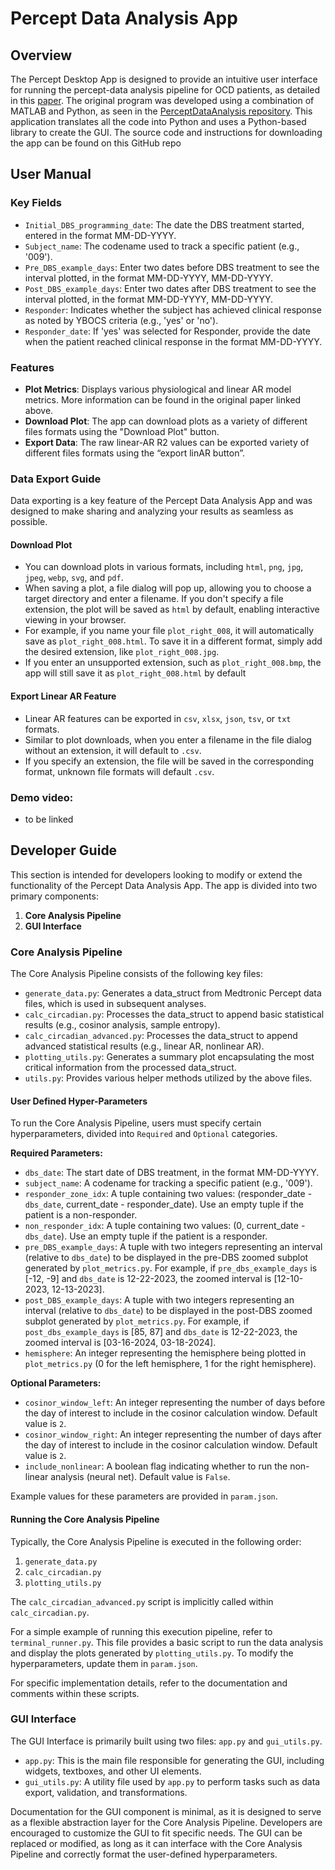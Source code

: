 # Percept Data Analysis App

## Overview

The Percept Desktop App is designed to provide an intuitive user interface for running the percept-data analysis pipeline for OCD patients, as detailed in this [paper](https://www.nature.com/articles/s41591-024-03125-0). The original program was developed using a combination of MATLAB and Python, as seen in the [PerceptDataAnalysis repository](https://github.com/shethlab/PerceptDataAnalysis). This application translates all the code into Python and uses a Python-based library to create the GUI. The source code and instructions for downloading the app can be found on this GitHub repo

## User Manual

### Key Fields

- `Initial_DBS_programming_date`: The date the DBS treatment started, entered in the format MM-DD-YYYY.
- `Subject_name`: The codename used to track a specific patient (e.g., '009').
- `Pre_DBS_example_days`: Enter two dates before DBS treatment to see the interval plotted, in the format MM-DD-YYYY, MM-DD-YYYY.
- `Post_DBS_example_days`: Enter two dates after DBS treatment to see the interval plotted, in the format MM-DD-YYYY, MM-DD-YYYY.
- `Responder`: Indicates whether the subject has achieved clinical response as noted by YBOCS criteria (e.g., 'yes' or 'no').
- `Responder_date`: If 'yes' was selected for Responder, provide the date when the patient reached clinical response in the format MM-DD-YYYY.

### Features
- **Plot Metrics**: Displays various physiological and linear AR model metrics. More information can be found in the original paper linked above.
- **Download Plot**: The app can download plots as a variety of different files formats using the "Download Plot" button.
- **Export Data**: The raw linear-AR R2 values can be exported variety of different files formats using the “export linAR button”.

### Data Export Guide

Data exporting is a key feature of the Percept Data Analysis App and was designed to make sharing and analyzing your results as seamless as possible.

#### Download Plot

- You can download plots in various formats, including `html`, `png`, `jpg`, `jpeg`, `webp`, `svg`, and `pdf`.
- When saving a plot, a file dialog will pop up, allowing you to choose a target directory and enter a filename. If you don't specify a file extension, the plot will be saved as `html` by default, enabling interactive viewing in your browser.
- For example, if you name your file `plot_right_008`, it will automatically save as `plot_right_008.html`. To save it in a different format, simply add the desired extension, like `plot_right_008.jpg`.
- If you enter an unsupported extension, such as `plot_right_008.bmp`, the app will still save it as `plot_right_008.html` by default

#### Export Linear AR Feature

- Linear AR features can be exported in `csv`, `xlsx`, `json`, `tsv`, or `txt` formats.
- Similar to plot downloads, when you enter a filename in the file dialog without an extension, it will default to `.csv`.
- If you specify an extension, the file will be saved in the corresponding format, unknown file formats will default `.csv`.

### Demo video:
- to be linked


## Developer Guide

This section is intended for developers looking to modify or extend the functionality of the Percept Data Analysis App. The app is divided into two primary components:

1. **Core Analysis Pipeline**
2. **GUI Interface**

### Core Analysis Pipeline

The Core Analysis Pipeline consists of the following key files:

- `generate_data.py`: Generates a data_struct from Medtronic Percept data files, which is used in subsequent analyses.
- `calc_circadian.py`: Processes the data_struct to append basic statistical results (e.g., cosinor analysis, sample entropy).
- `calc_circadian_advanced.py`: Processes the data_struct to append advanced statistical results (e.g., linear AR, nonlinear AR).
- `plotting_utils.py`: Generates a summary plot encapsulating the most critical information from the processed data_struct.
- `utils.py`: Provides various helper methods utilized by the above files.

#### User Defined Hyper-Parameters

To run the Core Analysis Pipeline, users must specify certain hyperparameters, divided into `Required` and `Optional` categories.

**Required Parameters:**

- `dbs_date`: The start date of DBS treatment, in the format MM-DD-YYYY.
- `subject_name`: A codename for tracking a specific patient (e.g., '009').
- `responder_zone_idx`: A tuple containing two values: (responder_date - `dbs_date`, current_date - responder_date). Use an empty tuple if the patient is a non-responder.
- `non_responder_idx`: A tuple containing two values: (0, current_date - `dbs_date`). Use an empty tuple if the patient is a responder.
- `pre_DBS_example_days`: A tuple with two integers representing an interval (relative to `dbs_date`) to be displayed in the pre-DBS zoomed subplot generated by `plot_metrics.py`. For example, if `pre_dbs_example_days` is [-12, -9] and `dbs_date` is 12-22-2023, the zoomed interval is [12-10-2023, 12-13-2023].
- `post_DBS_example_days`: A tuple with two integers representing an interval (relative to `dbs_date`) to be displayed in the post-DBS zoomed subplot generated by `plot_metrics.py`. For example, if `post_dbs_example_days` is [85, 87] and `dbs_date` is 12-22-2023, the zoomed interval is [03-16-2024, 03-18-2024].
- `hemisphere`: An integer representing the hemisphere being plotted in `plot_metrics.py` (0 for the left hemisphere, 1 for the right hemisphere).

**Optional Parameters:**

- `cosinor_window_left`: An integer representing the number of days before the day of interest to include in the cosinor calculation window. Default value is `2`.
- `cosinor_window_right`: An integer representing the number of days after the day of interest to include in the cosinor calculation window. Default value is `2`.
- `include_nonlinear`: A boolean flag indicating whether to run the non-linear analysis (neural net). Default value is `False`.

Example values for these parameters are provided in `param.json`.

#### Running the Core Analysis Pipeline

Typically, the Core Analysis Pipeline is executed in the following order:

1. `generate_data.py`
2. `calc_circadian.py`
3. `plotting_utils.py`

The `calc_circadian_advanced.py` script is implicitly called within `calc_circadian.py`.

For a simple example of running this execution pipeline, refer to `terminal_runner.py`. This file provides a basic script to run the data analysis and display the plots generated by `plotting_utils.py`. To modify the hyperparameters, update them in `param.json`.

For specific implementation details, refer to the documentation and comments within these scripts.

### GUI Interface

The GUI Interface is primarily built using two files: `app.py` and `gui_utils.py`.

- `app.py`: This is the main file responsible for generating the GUI, including widgets, textboxes, and other UI elements.
- `gui_utils.py`: A utility file used by `app.py` to perform tasks such as data export, validation, and transformations.

Documentation for the GUI component is minimal, as it is designed to serve as a flexible abstraction layer for the Core Analysis Pipeline. Developers are encouraged to customize the GUI to fit specific needs. The GUI can be replaced or modified, as long as it can interface with the Core Analysis Pipeline and correctly format the user-defined hyperparameters.


